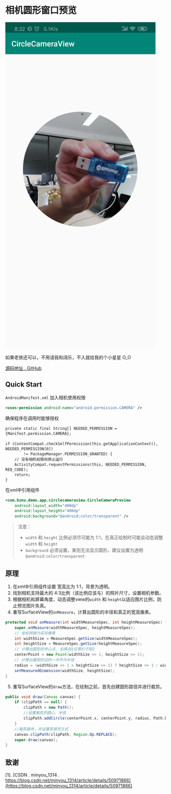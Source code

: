 # 相机圆形窗口预览


![效果示例](./img/demo.png)


如果老铁还可以，不用请我和阔乐，不入就给我的个小星星 O_O

[源码地址 . GitHub](https://github.com/Trisia/CircleCameraPreview)

## Quick Start

`AndroidManifest.xml` 加入相机使用权限
```xml
<uses-permission android:name="android.permission.CAMERA" />
```
确保程序在调用时能够授权
```
private static final String[] NEEDED_PERMISSION = {Manifest.permission.CAMERA};

if (ContextCompat.checkSelfPermission(this.getApplicationContext(), NEEDED_PERMISSION[0])
        != PackageManager.PERMISSION_GRANTED) {
    // 没有相机权限则停止运行
    ActivityCompat.requestPermissions(this, NEEDED_PERMISSION, REQ_CODE);
    return;
}
```


在xml中引用组件
```xml
<com.hznu.demo.app.circlecameraview.CircleCameraPreview
    android:layout_width="400dp"
    android:layout_height="400dp"
    android:background="@android:color/transparent" />
```
> 注意：
>
> - `width` 和 `height` 比例必须尽可能为 1:1，在真正绘制时可能会动态调整 `width` 和 `height`
> - `background` 必须设置，某则无法显示圆形，建议设置为透明`@android:color/transparent`


## 原理

1. 在xml中引用组件设置 宽高比为 1:1，背景为透明。
2. 找到相机支持最大的 4:3比例（该比例应该与）的照片尺寸，设置相机参数。
3. 根据相机和屏幕角度，动态调整view的`width` 和 `height`以适应图片比例，防止预览图片失真。
4. 重写SurfaceView的`onMeasure`，计算出圆形的半径和真正的宽高像素。
```java
protected void onMeasure(int widthMeasureSpec, int heightMeasureSpec) {
    super.onMeasure(widthMeasureSpec, heightMeasureSpec);
    // 坐标转换为实际像素
    int widthSize = MeasureSpec.getSize(widthMeasureSpec);
    int heightSize = MeasureSpec.getSize(heightMeasureSpec);
    // 计算出圆形的中心点, 右移动1位等价于除2
    centerPoint = new Point(widthSize >> 1, heightSize >> 1);
    // 计算出最短的边的一半作为半径
    radius = (widthSize >> 1 > heightSize >> 1) ? heightSize >> 1 : widthSize >> 1;
    setMeasuredDimension(widthSize, heightSize);
}
```
5. 重写SurfaceView的`draw`方法，在绘制之前，首先创建圆形路径并进行裁剪。
```java
public void draw(Canvas canvas) {
    if (clipPath == null) {
        clipPath = new Path();
        //设置裁剪的圆心，半径
        clipPath.addCircle(centerPoint.x, centerPoint.y, radius, Path.Direction.CCW);
    }
    //裁剪画布，并设置其填充方式
    canvas.clipPath(clipPath, Region.Op.REPLACE);
    super.draw(canvas);
}
```


## 致谢

[1]. [CSDN . minyou_1314 . https://blog.csdn.net/minyou_1314/article/details/50971866](https://blog.csdn.net/minyou_1314/article/details/50971866)